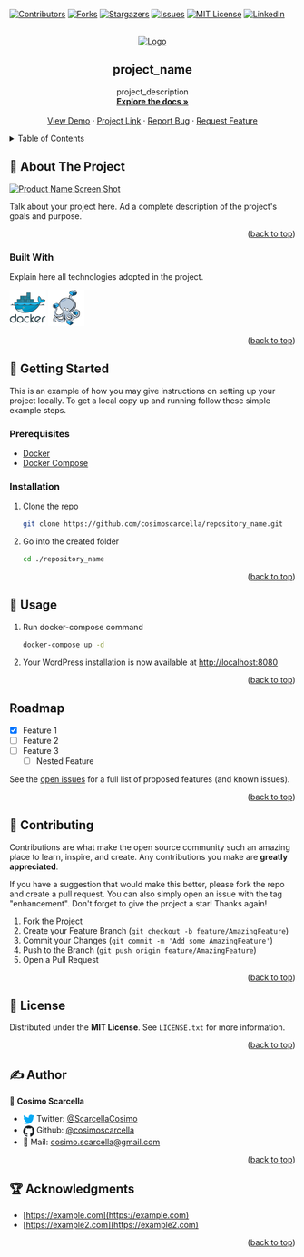 <div id="top"></div>

<!-- PROJECT SHIELDS -->
<!--
*** I'm using markdown "reference style" links for readability.
*** Reference links are enclosed in brackets [ ] instead of parentheses ( ).
*** See the bottom of this document for the declaration of the reference variables
*** for contributors-url, forks-url, etc. This is an optional, concise syntax you may use.
*** https://www.markdownguide.org/basic-syntax/#reference-style-links
-->
[![Contributors][contributors-shield]][contributors-url] [![Forks][forks-shield]][forks-url] [![Stargazers][stars-shield]][stars-url] [![Issues][issues-shield]][issues-url] [![MIT License][license-shield]][license-url] [![LinkedIn][linkedin-shield]][linkedin-url]



<!-- PROJECT LOGO -->
<br />
<div align="center">
  <a href="https://github.com/cosimoscarcella/repository_name">
    <img src="images/logo.png" alt="Logo" width="80" height="80">
  </a>

<h2 align="center">project_name</h2>

  <p align="center">
    project_description
    <br />
    <a href="https://example.com"><strong>Explore the docs »</strong></a>
    <br />
    <br />
    <a href="https://example.com">View Demo</a>
    ·
    <a href="https://project_page">Project Link</a>
    ·
    <a href="https://github.com/cosimoscarcella/repository_name/issues">Report Bug</a>
    ·
    <a href="https://github.com/cosimoscarcella/repository_name/issues">Request Feature</a>
  </p>
</div>



<!-- TABLE OF CONTENTS -->
<details>
  <summary>Table of Contents</summary>
  <ol>
    <li>
      <a href="#about-the-project">About The Project</a>
      <ul>
        <li><a href="#built-with">Built With</a></li>
      </ul>
    </li>
    <li>
      <a href="#getting-started">Getting Started</a>
      <ul>
        <li><a href="#prerequisites">Prerequisites</a></li>
        <li><a href="#installation">Installation</a></li>
      </ul>
    </li>
    <li><a href="#usage">Usage</a></li>
    <li><a href="#roadmap">Roadmap</a></li>
    <li><a href="#contributing">Contributing</a></li>
    <li><a href="#license">License</a></li>
    <li><a href="#contact">Contact</a></li>
    <li><a href="#acknowledgments">Acknowledgments</a></li>
  </ol>
</details>



<!-- ABOUT THE PROJECT -->
## 🚧 About The Project

[![Product Name Screen Shot][product-screenshot]](https://example.com)

Talk about your project here. Ad a complete description of the project's goals and purpose.

<p align="right">(<a href="#top">back to top</a>)</p>


### Built With

Explain here all technologies adopted in the project.

<p>
  <a href="https://www.docker.com/" target="_blank"> <img src="https://github.com/cosimoscarcella/cosimoscarcella/raw/main/images/logo-docker.svg" alt="docker" width="64" height="64"/></a>
  <a href="https://docs.docker.com/compose/" target="_blank"> <img src="https://github.com/cosimoscarcella/cosimoscarcella/raw/main/images/logo-docker-compose.svg" alt="docker" width="64" height="64"/></a>
</p>

<p align="right">(<a href="#top">back to top</a>)</p>



<!-- GETTING STARTED -->
## 🏃 Getting Started

This is an example of how you may give instructions on setting up your project locally.
To get a local copy up and running follow these simple example steps.

### Prerequisites

* [Docker](https://www.docker.com/)
* [Docker Compose](https://docs.docker.com/compose/)


### Installation

1. Clone the repo
   ```sh
   git clone https://github.com/cosimoscarcella/repository_name.git
   ```
2. Go into the created folder
   ```sh
   cd ./repository_name
   ```

<p align="right">(<a href="#top">back to top</a>)</p>



<!-- USAGE EXAMPLES -->
## 🚀 Usage

1. Run docker-compose command
   ```sh
   docker-compose up -d
   ```
2. Your WordPress installation is now available at [http://localhost:8080]( http://localhost:8080)



<p align="right">(<a href="#top">back to top</a>)</p>



<!-- ROADMAP -->
## Roadmap

- [X] Feature 1
- [ ] Feature 2
- [ ] Feature 3
    - [ ] Nested Feature

See the [open issues](https://github.com/cosimoscarcella/repository_name/issues) for a full list of proposed features (and known issues).

<p align="right">(<a href="#top">back to top</a>)</p>



<!-- CONTRIBUTING -->
## 🤝 Contributing

Contributions are what make the open source community such an amazing place to learn, inspire, and create. Any contributions you make are **greatly appreciated**.

If you have a suggestion that would make this better, please fork the repo and create a pull request. You can also simply open an issue with the tag "enhancement".
Don't forget to give the project a star! Thanks again!

1. Fork the Project
2. Create your Feature Branch (`git checkout -b feature/AmazingFeature`)
3. Commit your Changes (`git commit -m 'Add some AmazingFeature'`)
4. Push to the Branch (`git push origin feature/AmazingFeature`)
5. Open a Pull Request

<p align="right">(<a href="#top">back to top</a>)</p>



<!-- LICENSE -->
## 📝 License

Distributed under the **MIT License**. See `LICENSE.txt` for more information.

<p align="right">(<a href="#top">back to top</a>)</p>



<!-- CONTACT -->
## ✍️ Author

👤 **Cosimo Scarcella**

- <img align="center" src="https://github.com/cosimoscarcella/cosimoscarcella/raw/main/images/social-btn-twitter.svg" alt="twitter" width="20" height="20"/> Twitter: [@ScarcellaCosimo](https://twitter.com/ScarcellaCosimo)
- <img align="center" src="https://github.com/cosimoscarcella/cosimoscarcella/raw/main/images/social-btn-github.svg" alt="github" width="20" height="20"/>  Github: [@cosimoscarcella](https://github.com/cosimoscarcella)
- 📧 Mail: [cosimo.scarcella@gmail.com](mailto:cosimo.scarcella@gmail.com)


<p align="right">(<a href="#top">back to top</a>)</p>



<!-- ACKNOWLEDGMENTS -->
## 🏆 Acknowledgments

* [https://example.com](https://example.com)
* [https://example2.com](https://example2.com)

<p align="right">(<a href="#top">back to top</a>)</p>



<!-- MARKDOWN LINKS & IMAGES -->
<!-- https://www.markdownguide.org/basic-syntax/#reference-style-links -->
[contributors-shield]: https://img.shields.io/github/contributors/cosimoscarcella/repository_name.svg?style=for-the-badge
[contributors-url]: https://github.com/cosimoscarcella/repository_name/graphs/contributors
[forks-shield]: https://img.shields.io/github/forks/cosimoscarcella/repository_name.svg?style=for-the-badge
[forks-url]: https://github.com/cosimoscarcella/repository_name/network/members
[stars-shield]: https://img.shields.io/github/stars/cosimoscarcella/repository_name.svg?style=for-the-badge
[stars-url]: https://github.com/cosimoscarcella/repository_name/stargazers
[issues-shield]: https://img.shields.io/github/issues/cosimoscarcella/repository_name.svg?style=for-the-badge
[issues-url]: https://github.com/cosimoscarcella/repository_name/issues
[license-shield]: https://img.shields.io/github/license/cosimoscarcella/repository_name.svg?style=for-the-badge
[license-url]: https://github.com/cosimoscarcella/repository_name/blob/main/LICENSE.txt
[linkedin-shield]: https://img.shields.io/badge/-LinkedIn-black.svg?style=for-the-badge&logo=linkedin&colorB=555
[linkedin-url]: https://linkedin.com/in/cosimo-scarcella
[product-screenshot]: images/screenshot.png